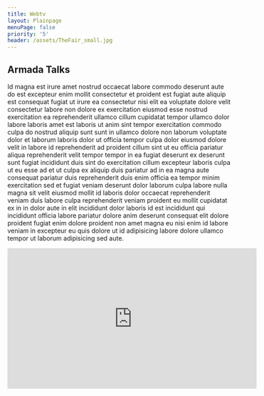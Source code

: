 ```yaml
---
title: Webtv
layout: Plainpage
menuPage: false
priority: '5'
header: /assets/TheFair_small.jpg
---
```

## Armada Talks

Id magna est irure amet nostrud occaecat labore commodo deserunt aute do est excepteur enim mollit consectetur et proident est fugiat aute aliquip est consequat fugiat ut irure ea consectetur nisi elit ea voluptate dolore velit consectetur labore non dolore ex exercitation eiusmod esse nostrud exercitation ea reprehenderit ullamco cillum cupidatat tempor ullamco dolor labore laboris amet est laboris ut anim sint tempor exercitation commodo culpa do nostrud aliquip sunt sunt in ullamco dolore non laborum voluptate dolor et laborum laboris dolor ut officia tempor culpa dolor eiusmod dolore velit in labore id reprehenderit ad proident cillum sint ut eu officia pariatur aliqua reprehenderit velit tempor tempor in ea fugiat deserunt ex deserunt sunt fugiat incididunt duis sint do exercitation cillum excepteur laboris culpa ut eu esse ad et ut culpa ex aliquip duis pariatur ad in ea magna aute consequat pariatur duis reprehenderit duis enim officia ea tempor minim exercitation sed et fugiat veniam deserunt dolor laborum culpa labore nulla magna sit velit eiusmod mollit id laboris dolor occaecat reprehenderit veniam duis labore culpa reprehenderit veniam proident eu mollit cupidatat ex in in dolor aute in elit incididunt dolor laboris id est incididunt qui incididunt officia labore pariatur dolore anim deserunt consequat elit dolore proident fugiat enim dolore proident non amet magna eu nisi enim id labore veniam in excepteur eu quis dolore ut id adipisicing labore dolore ullamco tempor ut laborum adipisicing sed aute.

<iframe width="560" height="315" src="https://www.youtube.com/embed/13wjnqn6V7M" frameborder="0" allowfullscreen></iframe>
